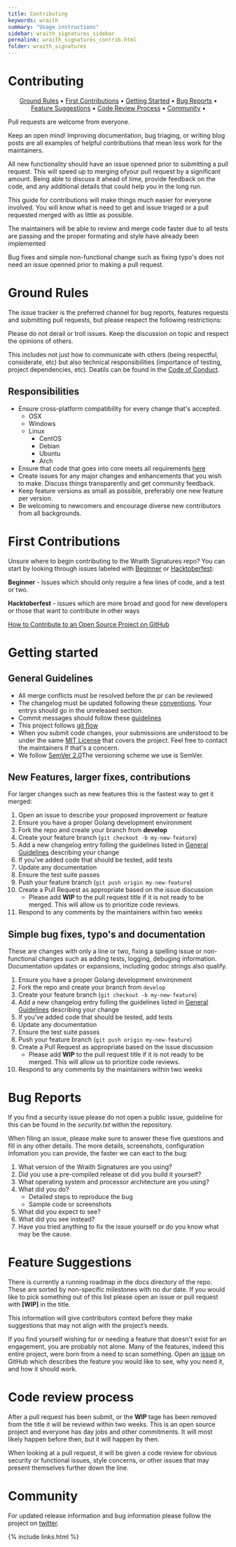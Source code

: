 ```yaml
---
title: Contributing
keywords: wraith
summary: "Usage instructions"
sidebar: wraith_signatures_sidebar
permalink: wraith_signatures_contrib.html
folder: wraith_signatures
---
```



# Contributing

<p align="center">
  <a href="#ground-rules">Ground Rules</a> •
  <a href="#first-contributions">First Contributions</a> •
  <a href="#getting-started">Getting Started</a> •
  <a href="#bug-reports">Bug Reports</a> •
  <a href="#feature-suggestions">Feature Suggestions</a> •
  <a href="#code-review-process">Code Review Process</a> •
  <a href="#community">Community</a> •
</p>

Pull requests are welcome from everyone.

Keep an open mind! Improving documentation, bug triaging, or writing blog posts are all examples of helpful contributions that mean less work for the maintainers.

All new functionality should have an issue openned prior to submitting a pull request. This will speed up to merging ofyour pull request by a significant amount. Being able to discuss it ahead of time, provide feedback on the code, and any additional details that could help you in the long run.

This guide for contributions will make things much easier for everyone involved. You will know what is need to get and issue triaged or a pull requested merged with as little as possible.

The maintainers will be able to review and merge code faster due to all tests are passing and the proper formating and style have already been implemented

Bug fixes and simple non-functional change such as fixing typo's does not need an issue openned prior to making a pull request.


# Ground Rules

The issue tracker is the preferred channel for bug reports, features requests and submitting pull requests, but please respect the following restrictions:

Please do not derail or troll issues. Keep the discussion on topic and respect the opinions of others.

This includes not just how to communicate with others (being respectful, considerate, etc) but also technical responsibilities (importance of testing, project dependencies, etc). Deatils can be found in the [Code of Conduct](wraith_signatures_coc.html).


## Responsibilities
* Ensure cross-platform compatibility for every change that's accepted. 
    * OSX
    * Windows
    * Linux
        * CentOS
        * Debian
        * Ubuntu
        * Arch
* Ensure that code that goes into core meets all requirements [here](https://github.com/golang/go/wiki/CodeReviewComments)
* Create issues for any major changes and enhancements that you wish to make. Discuss things transparently and get community feedback.
* Keep feature versions as small as possible, preferably one new feature per version.
* Be welcoming to newcomers and encourage diverse new contributors from all backgrounds.

# First Contributions

Unsure where to begin contributing to the Wraith Signatures repo? You can start by looking through issues labeled with [Beginner](https://github.com/N0MoreSecr3ts/wraith_sigantures/issues?q=is%3Aopen+is%3Aissue+label%3ABeginner) or [Hacktoberfest](https://github.com/N0MoreSecr3ts/wraith_signatures/labels/Hacktoberfest):

**Beginner** - Issues which should only require a few lines of code, and a test or two.

**Hacktoberfest** - issues which are more broad and good for new developers or those that want to contribute in other ways

 [How to Contribute to an Open Source Project on GitHub](https://egghead.io/series/how-to-contribute-to-an-open-source-project-on-github)


# Getting started

## General Guidelines
* All merge conflicts must be resolved before the pr can be reviewed
* The changelog must be updated following these [conventions](https://keepachangelog.com/en/1.0.0/). Your entrys should go in the unreleased section.
* Commit messages should follow these [guidelines](https://chris.beams.io/posts/git-commit/)
* This project follows [git flow](https://guides.github.com/introduction/flow/index.html)
* When you submit code changes, your submissions are understood to be under the same [MIT License](https://choosealicense.com/licenses/mit/) that covers the project. Feel free to contact the maintainers if that's a concern.
* We follow [SemVer 2.0](https://semver.org)The versioning scheme we use is SemVer.

## New Features, larger fixes, contributions
For larger changes such as new features this is the fastest way to get it merged:

1. Open an issue to describe your proposed improvement or feature
1. Ensure you have a proper Golang development environment
1. Fork the repo and create your branch from **develop**
1. Create your feature branch (`git checkout -b my-new-feature`)
1. Add a new changelog entry folling the guidelines listed in [General Guidelines](general-guidelines) describing your change
1. If you've added code that should be tested, add tests
1. Update any documentation
4. Ensure the test suite passes
1. Push your feature branch (`git push origin my-new-feature`)
1. Create a Pull Request as appropriate based on the issue discussion
    * Please add **WIP** to the pull request title if it is not ready to be merged. This will allow us to prioritize code reviews.
1. Respond to any comments by the maintainers within two weeks

## Simple bug fixes, typo's and documentation
These are changes with only a line or two, fixing a spelling issue or non-functional changes such as adding tests, logging, debuging information. Documentation updates or expansions, including godoc strings also qualify.

1. Ensure you have a proper Golang development environment
1. Fork the repo and create your branch from `develop`
1. Create your feature branch (`git checkout -b my-new-feature`)
1. Add a new changelog entry folling the guidelines listed in [General Guidelines](general-guidelines) describing your change
1. If you've added code that should be tested, add tests
1. Update any documentation
4. Ensure the test suite passes
1. Push your feature branch (`git push origin my-new-feature`)
1. Create a Pull Request as appropriate based on the issue discussion
    * Please add **WIP** to the pull request title if it is not ready to be merged. This will allow us to prioritize code reviews.
1. Respond to any comments by the maintainers within two weeks

# Bug Reports
If you find a security issue please do not open a public issue, guideline for this can be found in the *security.txt* within the repository.

When filing an issue, please make sure to answer these five questions and fill in any other details. The more details, screenshots, configuration infomation you can provide, the faster we can eact to the bug:

1. What version of the Wraith Signatures are you using?
1. Did you use a pre-compiled release ot did you build it yourself?
1. What operating system and processor architecture are you using?
1. What did you do?
    * Detailed steps to reproduce the bug
    * Sample code or screenshots
1. What did you expect to see?
1. What did you see instead?
1. Have you tried anything to fix the issue yourself or do you know what may be the cause.

# Feature Suggestions
There is currently a running roadmap in the docs directory of the repo. These are sorted by non-specific milestones with no dur date. If you would like to pick something out of this list please open an issue or pull request with **[WIP]** in the title.

This information will give contributors context before they make suggestions that may not align with the project’s needs.

If you find yourself wishing for or needing a feature that doesn't exist for an engagement, you are probably not alone. Many of the features, indeed this entire project, were born from a need to scan something. Open an [issue](https://github.com/N0MoreSecr3ts/wraith_signatures/issues) on GitHub which describes the feature you would like to see, why you need it, and how it should work.

# Code review process
After a pull request has been submit, or the **WIP** tage has been removed from the title it will be reviewd within two weeks. This is an open source project and everyone has day jobs and other commitments. It will most likely happen before then, but it will happen by then.

When looking at a pull request, it will be given a code review for obvious security or functional issues, style concerns, or other issues that may present themselves further down the line.

# Community
For updated release information and bug information please follow the project on [twitter](https://twitter.com/N0MoreSecr3ts).


{% include links.html %}
